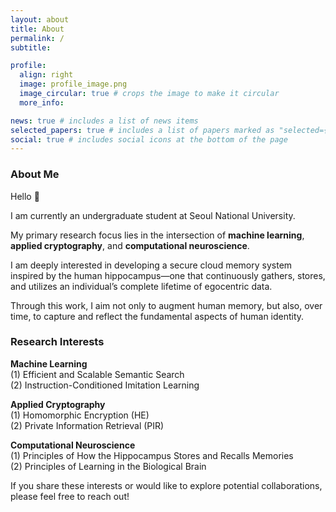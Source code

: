 ```yaml
---
layout: about
title: About
permalink: /
subtitle: 

profile:
  align: right
  image: profile_image.png
  image_circular: true # crops the image to make it circular
  more_info: 

news: true # includes a list of news items
selected_papers: true # includes a list of papers marked as "selected={true}"
social: true # includes social icons at the bottom of the page
---
```


### About Me

Hello 👋

I am currently an undergraduate student at Seoul National University.

My primary research focus lies in the intersection of **machine learning**, **applied cryptography**, and **computational neuroscience**.

I am deeply interested in developing a secure cloud memory system inspired by the human hippocampus—one that continuously gathers, stores, and utilizes an individual’s complete lifetime of egocentric data.

Through this work, I aim not only to augment human memory, but also, over time, to capture and reflect the fundamental aspects of human identity.

### Research Interests

**Machine Learning**  
(1) Efficient and Scalable Semantic Search  
(2) Instruction-Conditioned Imitation Learning

**Applied Cryptography**  
(1) Homomorphic Encryption (HE)  
(2) Private Information Retrieval (PIR)

**Computational Neuroscience**  
(1) Principles of How the Hippocampus Stores and Recalls Memories  
(2) Principles of Learning in the Biological Brain

If you share these interests or would like to explore potential collaborations, please feel free to reach out!
